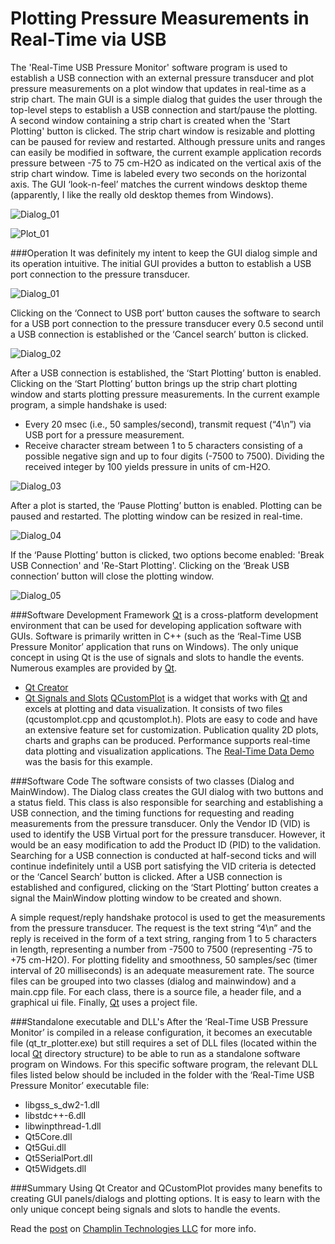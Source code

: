 # Plotting Pressure Measurements in Real-Time via USB
The 'Real-Time USB Pressure Monitor' software program is used to establish a USB connection with an external pressure transducer and plot pressure measurements on a plot window that updates in real-time as a strip chart. The main GUI is a simple dialog that guides the user through the top-level steps to establish a USB connection and start/pause the plotting. A second window containing a strip chart is created when the 'Start Plotting' button is clicked. The strip chart window is resizable and plotting can be paused for review and restarted. Although pressure units and ranges can easily be modified in software, the current example application records pressure between -75 to 75 cm-H2O as indicated on the vertical axis of the strip chart window. Time is labeled every two seconds on the horizontal axis. The GUI ‘look-n-feel’ matches the current windows desktop theme (apparently, I like the really old desktop themes from Windows).

![Dialog_01](https://github.com/CaryChamplin/QTRealTimePlotting/blob/develop/dialog_01.png)

![Plot_01](https://github.com/CaryChamplin/QTRealTimePlotting/blob/develop/plot_01.png)

###Operation
It was definitely my intent to keep the GUI dialog simple and its operation intuitive. The initial GUI provides a button to establish a USB port connection to the pressure transducer.

![Dialog_01](https://github.com/CaryChamplin/QTRealTimePlotting/blob/develop/dialog_01.png)

Clicking on the ‘Connect to USB port’ button causes the software to search for a USB port connection to the pressure transducer every 0.5 second until a USB connection is established or the ‘Cancel search’ button is clicked.

![Dialog_02](https://github.com/CaryChamplin/QTRealTimePlotting/blob/develop/dialog_02.png)

After a USB connection is established, the ‘Start Plotting’ button is enabled. Clicking on the ‘Start Plotting’ button brings up the strip chart plotting window and starts plotting pressure measurements. In the current example program, a simple handshake is used:-	Every 20 msec (i.e., 50 samples/second), transmit request (“4\n”) via USB port for a pressure measurement.-	Receive character stream between 1 to 5 characters consisting of a possible negative sign and up to four digits (-7500 to 7500). Dividing the received integer by 100 yields pressure in units of cm-H2O.

![Dialog_03](https://github.com/CaryChamplin/QTRealTimePlotting/blob/develop/dialog_03.png)

After a plot is started, the ‘Pause Plotting’ button is enabled. Plotting can be paused and restarted. The plotting window can be resized in real-time.

![Dialog_04](https://github.com/CaryChamplin/QTRealTimePlotting/blob/develop/dialog_04.png)

If the ‘Pause Plotting’ button is clicked, two options become enabled: 'Break USB Connection' and 'Re-Start Plotting'. Clicking on the ‘Break USB connection’ button will close the plotting window.

![Dialog_05](https://github.com/CaryChamplin/QTRealTimePlotting/blob/develop/dialog_05.png)

###Software Development Framework
[Qt](https://www.qt.io) is a cross-platform development environment that can be used for developing application software with GUIs. Software is primarily written in C++ (such as the ‘Real-Time USB Pressure Monitor’ application that runs on Windows). The only unique concept in using Qt is the use of signals and slots to handle the events. Numerous examples are provided by [Qt](https://www.qt.io).
-	[Qt Creator](https://www.qt.io/ide/)
-	[Qt Signals and Slots](http://doc.qt.io/qt-5/signalsandslots.html)
[QCustomPlot](http://www.qcustomplot.com) is a widget that works with [Qt](https://www.qt.io) and excels at plotting and data visualization. It consists of two files (qcustomplot.cpp and qcustomplot.h). Plots are easy to code and have an extensive feature set for customization. Publication quality 2D plots, charts and graphs can be produced. Performance supports real-time data plotting and visualization applications. The [Real-Time Data Demo](http://www.qcustomplot.com/index.php/demos/realtimedatademo) was the basis for this example.

###Software Code
The software consists of two classes (Dialog and MainWindow). The Dialog class creates the GUI dialog with two buttons and a status field. This class is also responsible for searching and establishing a USB connection, and the timing functions for requesting and reading measurements from the pressure transducer. Only the Vendor ID (VID) is used to identify the USB Virtual port for the pressure transducer. However, it would be an easy modification to add the Product ID (PID) to the validation. Searching for a USB connection is conducted at half-second ticks and will continue indefinitely until a USB port satisfying the VID criteria is detected or the ‘Cancel Search’ button is clicked. After a USB connection is established and configured, clicking on the ‘Start Plotting’ button creates a signal the MainWindow plotting window to be created and shown.
A simple request/reply handshake protocol is used to get the measurements from the pressure transducer. The request is the text string “4\n” and the reply is received in the form of a text string, ranging from 1 to 5 characters in length, representing a number from -7500 to 7500 (representing -75 to +75 cm-H2O). For plotting fidelity and smoothness, 50 samples/sec (timer interval of 20 milliseconds) is an adequate measurement rate.The source files can be grouped into two classes (dialog and mainwindow) and a main.cpp file. For each class, there is a source file, a header file, and a graphical ui file. Finally, [Qt](https://www.qt.io) uses a project file.

###Standalone executable and DLL's
After the ‘Real-Time USB Pressure Monitor’ is compiled in a release configuration, it becomes an executable file (qt_tr_plotter.exe) but still requires a set of DLL files (located within the local [Qt](https://www.qt.io) directory structure) to be able to run as a standalone software program on Windows. For this specific software program, the relevant DLL files listed below should be included in the folder with the ‘Real-Time USB Pressure Monitor’ executable file:-	libgss_s_dw2-1.dll-	libstdc++-6.dll-	libwinpthread-1.dll-	Qt5Core.dll-	Qt5Gui.dll-	Qt5SerialPort.dll-	Qt5Widgets.dll

###Summary
Using Qt Creator and QCustomPlot provides many benefits to creating GUI panels/dialogs and plotting options. It is easy to learn with the only unique concept being signals and slots to handle the events.

Read the [post](http://champlintechnologiesllc.com/2016/08/27/post24_qt-realtime-plotting/) on [Champlin Technologies LLC](http://champlintechnologiesllc.com) for more info.
